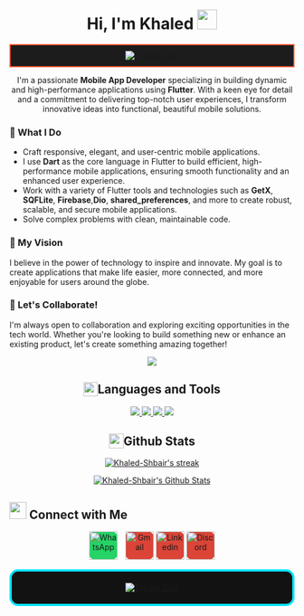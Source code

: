 <h1 align="center">Hi, I'm Khaled <img src="https://media.giphy.com/media/hvRJCLFzcasrR4ia7z/giphy.gif" width="35"></h1>

<div align="center" style="border: 2px solid #FF5733; padding: 10px; background-color: #1C1C1C;">
  <a href="https://github.com/yourusername" target="_blank">
    <img src="https://readme-typing-svg.herokuapp.com?font=Robot-Bold&size=30&color=FFFFFF&center=true&vCenter=true&width=900&height=110&lines=Flutter+Developer;Cross-Platform+Mobile+App+Developer;UI/UX+Enthusiast+with+Flutter;Building+Beautiful+Apps+with+Flutter" alt="Typing SVG" />
  </a>
</div>

<p align="center">
  I'm a passionate <strong>Mobile App Developer</strong> specializing in building dynamic and high-performance applications using <strong>Flutter</strong>. With a keen eye for detail and a commitment to delivering top-notch user experiences, I transform innovative ideas into functional, beautiful mobile solutions.
</p>

<h3 align="left">🔹 What I Do</h3>
<ul>
  <li>Craft responsive, elegant, and user-centric mobile applications.</li>
  <li>I use <strong>Dart</strong> as the core language in Flutter to build efficient, high-performance mobile applications, ensuring smooth functionality and an enhanced user experience.</li>
  <li>Work with a variety of Flutter tools and technologies such as <strong>GetX</strong>, <strong>SQFLite</strong>, <strong>Firebase</strong>,<strong>Dio</strong>, <strong>shared_preferences</strong>, and more to create robust, scalable, and secure mobile applications.</li>
  <li>Solve complex problems with clean, maintainable code.</li>
</ul>

<h3 align="left">🔹 My Vision</h3>
<p align="left">
  I believe in the power of technology to inspire and innovate. My goal is to create applications that make life easier, more connected, and more enjoyable for users around the globe.
</p>

<h3 align="left">🔹 Let's Collaborate!</h3>
<p align="left">
  I'm always open to collaboration and exploring exciting opportunities in the tech world. Whether you're looking to build something new or enhance an existing product, let's create something amazing together!
</p>
</div>

<div align="center">
    <img src="https://user-images.githubusercontent.com/73097560/115834477-dbab4500-a447-11eb-908a-139a6edaec5c.gif" />
</div>

<h2 align="left" style="display: flex; align-items: center; justify-content: center;">
<img  src="https://media2.giphy.com/media/QssGEmpkyEOhBCb7e1/giphy.gif?cid=ecf05e47a0n3gi1bfqntqmob8g9aid1oyj2wr3ds3mg700bl&rid=giphy.gif" width ="25" height="25"><b> Languages and Tools</b>
</h2>
<p align="center">
  <a href="https://skillicons.dev">
    <img src="https://skillicons.dev/icons?i=flutter,dart,androidstudio" />
    <img src="https://skillicons.dev/icons?i=firebase"/>
    <img src="https://skillicons.dev/icons?i=github,git,postman"/>
    <img src="https://skillicons.dev/icons?i=figma,xd"/>
  </a>
</p>

<h2 align="left" style="display: flex; align-items: center; justify-content: center;">
<img src="https://media.giphy.com/media/iY8CRBdQXODJSCERIr/giphy.gif" width="26"> <b>Github Stats</b>
</h2>

<p align="center">
    <a href="https://github.com/Khaled-Shbair/github-readme-streak-stats">
        <img title="🔥 Get streak stats for your profile at git.io/streak-stats" alt="Khaled-Shbair's streak" src="https://github-readme-streak-stats.herokuapp.com/?user=Khaled-Shbair&theme=black-ice&stroke=0000&background=060A0CD0"/>
    </a>
</p>
<p align="center">
  <a href="https://github.com/Khaled-Shbair/github-readme-stats">
    <img alt="Khaled-Shbair's Github Stats" src="https://github-readme-stats.vercel.app/api?username=Khaled-Shbair&show_icons=true&count_private=true&theme=react&bg_color=0D1117"/>
  </a>
</p>
<h2 align="left"><img src="https://media.giphy.com/media/LnQjpWaON8nhr21vNW/giphy.gif" width='30'><b> Connect with Me</b></h2>
<p align="center">
  <a href="https://wa.me/970599724037" target="blank" style="text-decoration: none;">
    <span style="display: inline-flex; align-items: center; justify-content: center; width: 50px; height: 50px; background-color: #25D366; border-radius: 10px; margin-right: 10px;">
      <img src="https://upload.wikimedia.org/wikipedia/commons/thumb/6/6b/WhatsApp.svg/512px-WhatsApp.svg.png" alt="WhatsApp" width="50" height="50" />
    </span>
  </a>
  <a href="mailto:khaled.shbair12@gmail.com" target="blank" style="text-decoration: none;">
    <span style="display: inline-flex; align-items: center; justify-content: center; width: 50px; height: 50px; background-color: #DB4437; border-radius: 10px;">
      <img src="https://skillicons.dev/icons?i=gmail" alt="Gmail" width="50" height="50" />
    </span>
  </a>
    <a href="mailto:khaled.shbair12@gmail.com" target="blank" style="text-decoration: none;">
    <span style="display: inline-flex; align-items: center; justify-content: center; width: 50px; height: 50px; background-color: #DB4437; border-radius: 10px;">
      <img src="https://skillicons.dev/icons?i=linkedin" alt="Linkedin" width="50" height="50" />
    </span>
  </a>
    </a>
    <a href="https://discord.gg/mDncK2Ez" target="blank" style="text-decoration: none;">
    <span style="display: inline-flex; align-items: center; justify-content: center; width: 50px; height: 50px; background-color: #DB4437; border-radius: 10px;">
      <img src="https://skillicons.dev/icons?i=discord" alt="Discord" width="50" height="50" />
    </span>
  </a>
</p>
<div align="center" style="border: 4px solid #00E5FF; padding: 20px; background-color: #121212; border-radius: 15px;">
  <a href="https://github.com/yourusername" target="_blank">
    <img src="https://readme-typing-svg.herokuapp.com?font=Roboto-Bold&size=24&color=FFFFFF&center=true&vCenter=true&width=1000&height=140&lines=😊+Thanks+for+visiting+my+profile!;💬+Reach+me+via+email+or+chat;if+you+want+to+collaborate!;💻+Let’s+code+something+amazing!+😎" alt="Typing SVG" />
</a>
</div>
